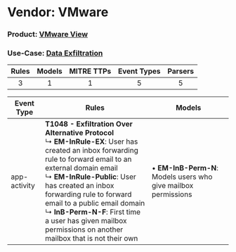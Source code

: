 Vendor: VMware
==============
### Product: [VMware View](../ds_vmware_vmware_view.md)
### Use-Case: [Data Exfiltration](../../../../UseCases/uc_data_exfiltration.md)

| Rules | Models | MITRE TTPs | Event Types | Parsers |
|:-----:|:------:|:----------:|:-----------:|:-------:|
|   3   |   1    |     1      |      5      |    5    |

| Event Type   | Rules                                                                                                                                                                                                                                                                                                                                                                                                          | Models                                                             |
| ------------ | -------------------------------------------------------------------------------------------------------------------------------------------------------------------------------------------------------------------------------------------------------------------------------------------------------------------------------------------------------------------------------------------------------------- | ------------------------------------------------------------------ |
| app-activity | <b>T1048 - Exfiltration Over Alternative Protocol</b><br> ↳ <b>EM-InRule-EX</b>: User has created an inbox forwarding rule to forward email to an external domain email<br> ↳ <b>EM-InRule-Public</b>: User has created an inbox forwarding rule to forward email to a public email domain<br> ↳ <b>InB-Perm-N-F</b>: First time a user has given mailbox permissions on another mailbox that is not their own |  • <b>EM-InB-Perm-N</b>: Models users who give mailbox permissions |